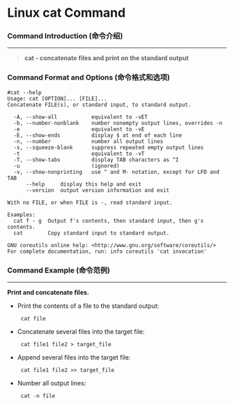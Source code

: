 # Linux cat Command
### Command Introduction (命令介绍)
-------------------
> **cat - concatenate files and print on the standard output**

### Command Format and Options (命令格式和选项)
```
#cat --help
Usage: cat [OPTION]... [FILE]...
Concatenate FILE(s), or standard input, to standard output.

  -A, --show-all           equivalent to -vET
  -b, --number-nonblank    number nonempty output lines, overrides -n
  -e                       equivalent to -vE
  -E, --show-ends          display $ at end of each line
  -n, --number             number all output lines
  -s, --squeeze-blank      suppress repeated empty output lines
  -t                       equivalent to -vT
  -T, --show-tabs          display TAB characters as ^I
  -u                       (ignored)
  -v, --show-nonprinting   use ^ and M- notation, except for LFD and TAB
      --help     display this help and exit
      --version  output version information and exit

With no FILE, or when FILE is -, read standard input.

Examples:
  cat f - g  Output f's contents, then standard input, then g's contents.
  cat        Copy standard input to standard output.

GNU coreutils online help: <http://www.gnu.org/software/coreutils/>
For complete documentation, run: info coreutils 'cat invocation'
```
### Command Example (命令范例)
-------------------
**Print and concatenate files.**

- Print the contents of a file to the standard output:

  ` cat file`

- Concatenate several files into the target file:

  ` cat file1 file2 > target_file`

- Append several files into the target file:

  ` cat file1 file2 >> target_file`

- Number all output lines:

  ` cat -n file`
